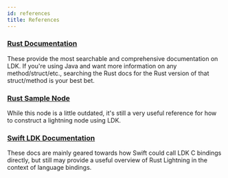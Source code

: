 ```yaml
---
id: references
title: References
---
```


### [Rust Documentation](https://docs.rs/lightning/0.0.12/lightning/index.html)

These provide the most searchable and comprehensive documentation on LDK.
If you're using Java and want more information on any method/struct/etc., searching
the Rust docs for the Rust version of that struct/method is your best bet.

### [Rust Sample Node](https://github.com/TheBlueMatt/rust-lightning-bitcoinrpc)

While this node is a little outdated, it's still a very useful reference for how to construct
a lightning node using LDK.

### [Swift LDK Documentation](https://github.com/arik-so/SwiftLightning/tree/master/Documentation)

These docs are mainly geared towards how Swift could call LDK C bindings directly, but still may
provide a useful overview of Rust Lightning in the context of language bindings.
